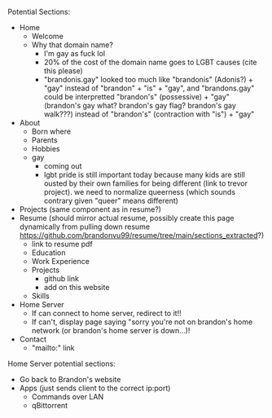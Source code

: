 Potential Sections:

- Home
  - Welcome
  - Why that domain name?
    - I'm gay as fuck lol
    - 20% of the cost of the domain name goes to LGBT causes (cite this please)
    - "brandonis.gay" looked too much like "brandonis" (Adonis?) + "gay" instead of "brandon" + "is" + "gay", and "brandons.gay" could be interpretted "brandon's" (possessive) + "gay" (brandon's gay what? brandon's gay flag? brandon's gay walk???) instead of "brandon's" (contraction with "is") + "gay"
- About
  - Born where
  - Parents
  - Hobbies
  - gay
    - coming out
    - lgbt pride is still important today because many kids are still ousted by their own families for being different (link to trevor project). we need to normalize queerness (which sounds contrary given "queer" means different)
- Projects (same component as in resume?)
- Resume (should mirror actual resume, possibly create this page dynamically from pulling down resume <https://github.com/brandonvu99/resume/tree/main/sections_extracted>?)
  - link to resume pdf
  - Education
  - Work Experience
  - Projects
    - github link
    - add on this website
  - Skills
- Home Server
  - If can connect to home server, redirect to it!!
  - If can't, display page saying "sorry you're not on brandon's home network (or brandon's home server is down...)!
- Contact
  - "mailto:" link



Home Server potential sections:
  - Go back to Brandon's website
  - Apps (just sends client to the correct ip:port)
    - Commands over LAN
    - qBittorrent